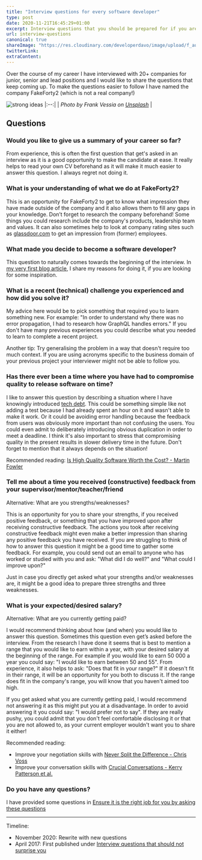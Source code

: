 ```yaml
---
title: "Interview questions for every software developer"
type: post
date: 2020-11-21T16:45:29+01:00
excerpt: Interview questions that you should be prepared for if you are looking for a job as a software developer
url: interview-questions
canonical: true
shareImage: "https://res.cloudinary.com/developerdavo/image/upload/f_auto,w_1200/https://res.cloudinary.com/developerdavo/image/upload/v1606063315/learnitmyway/frank-vessia-9upRLljfKP8-unsplash_k7v5x3.jpg"
twitterLink:
extraContent:
---
```


Over the course of my career I have interviewed with 20+ companies for junior, senior and lead positions and I would like to share the questions that keep coming up. To make the questions easier to follow I have named the company FakeForty2 (which is not a real company!)

![strong ideas](https://res.cloudinary.com/developerdavo/image/upload/f_auto,w_1000/v1606063315/learnitmyway/frank-vessia-9upRLljfKP8-unsplash_k7v5x3.jpg)
|:--:|
| *Photo by Frank Vessia on [Unsplash](https://unsplash.com/photos/9upRLljfKP8)* |

<!--more-->
<!-- og:description -->

## Questions

### Would you like to give us a summary of your career so far?

From experience, this is often the first question that get's asked in an interview as it is a good opportunity to make the candidate at ease. It really helps to read your own CV beforehand as it will make it much easier to answer this question. I always regret not doing it.

### What is your understanding of what we do at FakeForty2?

This is an opportunity for FakeForty2 to get to know what impression they have made outside of the company and it also allows them to fill any gaps in your knowledge. Don’t forget to research the company beforehand! Some things you could research include the company's products, leadership team and values. It can also sometimes help to look at company rating sites such as [glassdoor.com](https://www.glassdoor.com) to get an impression from (former) employees. 

### What made you decide to become a software developer?

This question to naturally comes towards the beginning of the interview. In [my very first blog article](https://learnitmyway.com/2016/08/10/why-i-changed-careers/), I share my reasons for doing it, if you are looking for some inspiration.

### What is a recent (technical) challenge you experienced and how did you solve it?

My advice here would be to pick something that required you to learn something new. For example: "In order to understand why there was no error propagation, I had to research how GraphQL handles errors." If you don't have many previous experiences you could describe what you needed to learn to complete a recent project.

Another tip: Try generalising the problem in a way that doesn't require too much context. If you are using acronyms specific to the business domain of your previous project your interviewer might not be able to follow you.

### Has there ever been a time where you have had to compromise quality to release software on time?

I like to answer this question by describing a situation where I have knowingly introduced [tech debt](https://en.wikipedia.org/wiki/Technical_debt). This could be something simple like not adding a test because I had already spent an hour on it and wasn't able to make it work. Or it could be avoiding error handling because the feedback from users was obviously more important than not confusing the users. You could even admit to deliberately introducing obvious duplication in order to meet a deadline. I think it's also important to stress that compromising quality in the present results in slower delivery time in the future. Don't forget to mention that it always depends on the situation!

Recommended reading: [Is High Quality Software Worth the Cost? - Martin Fowler](https://martinfowler.com/articles/is-quality-worth-cost.html)

### Tell me about a time you received (constructive) feedback from your supervisor/mentor/teacher/friend

Alternative: What are you strengths/weaknesses?

This is an opportunity for you to share your strengths, if you received positive feedback, or something that you have improved upon after receiving constructive feedback. The actions you took after receiving constructive feedback might even make a better impression than sharing any positive feedback you have received. If you are struggling to think of how to answer this question it might be a good time to gather some feedback. For example, you could send out an email to anyone who has worked or studied with you and ask: "What did I do well?" and "What could I improve upon?"

Just in case you directly get asked what your strengths and/or weaknesses are, it might be a good idea to prepare three strengths and three weaknesses.

### What is your expected/desired salary?

Alternative: What are you currently getting paid?

I would recommend thinking about how (and when) you would like to answer this question. Sometimes this question even get’s asked before the interview. From the research I have done it seems that is best to mention a range that you would like to earn within a year, with your desired salary at the beginning of the range. For example if you would like to earn 50 000 a year you could say: "I would like to earn between 50 and 55". From experience, it also helps to ask: "Does that fit in your range?" If it doesn't fit in their range, it will be an opportunity for you both to discuss it. If the range does fit in the company's range, you will know that you haven't aimed too high.

If you get asked what you are currently getting paid, I would recommend not answering it as this might put you at a disadvantage. In order to avoid answering it you could say: "I would prefer not to say". If they are really pushy, you could admit that you don't feel comfortable disclosing it or that you are not allowed to, as your current employer wouldn't want you to share it either!

Recommended reading:

- Improve your negotiation skills with [Never Split the Difference - Chris Voss](https://www.goodreads.com/book/show/26156469-never-split-the-difference?from_search=true)
- Improve your conversation skills with [Crucial Conversations - Kerry Patterson et al.](https://www.goodreads.com/book/show/15014.Crucial_Conversations)

### Do you have any questions?

I have provided some questions in [Ensure it is the right job for you by asking these questions](https://medium.com/@developerdavo/ensure-it-is-the-right-job-for-you-by-asking-these-questions-e68dcf3d1bd4) 

---

Timeline:

- November 2020: Rewrite with new questions
- April 2017: First published under [Interview questions that should not surprise you](https://learnitmyway.com/2017/04/02/how-to-prepare-for-an-interview-as-a-software-developer-part-i/)